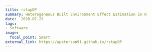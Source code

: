 ```yaml
---
title: rstapDP 
summary: Heterogeneous Built Environment Effect Estimation in R
date:  2020-07-29
tags:
- Software
image:
  focal_point: Smart
external_link: https://apeterson91.github.io/rstapDP
---
```



